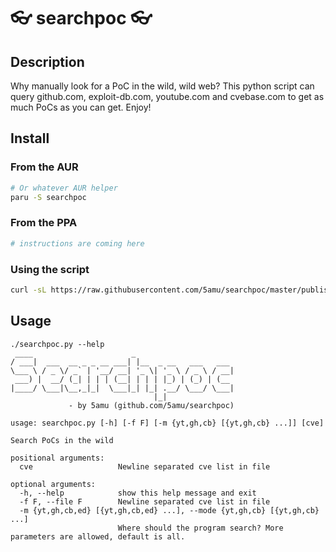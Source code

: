 # 👓 searchpoc 👓

## Description

Why manually look for a PoC in the wild, wild web? This python script can query github.com, exploit-db.com, youtube.com and cvebase.com to get as much PoCs as you can get. Enjoy!

## Install

### From the AUR

```bash
# Or whatever AUR helper
paru -S searchpoc
```

### From the PPA

```bash
# instructions are coming here
```

### Using the script

```bash
curl -sL https://raw.githubusercontent.com/5amu/searchpoc/master/publish/install.sh | sudo sh
```

## Usage

```
./searchpoc.py --help
 ____                      _
/ ___|  ___  __ _ _ __ ___| |__  _ __   ___   ___
\___ \ / _ \/ _` | '__/ __| '_ \| '_ \ / _ \ / __|
 ___) |  __/ (_| | | | (__| | | | |_) | (_) | (__
|____/ \___|\__,_|_|  \___|_| |_| .__/ \___/ \___|
                                |_|
             - by 5amu (github.com/5amu/searchpoc)

usage: searchpoc.py [-h] [-f F] [-m {yt,gh,cb} [{yt,gh,cb} ...]] [cve]

Search PoCs in the wild

positional arguments:
  cve                   Newline separated cve list in file

optional arguments:
  -h, --help            show this help message and exit
  -f F, --file F        Newline separated cve list in file
  -m {yt,gh,cb,ed} [{yt,gh,cb,ed} ...], --mode {yt,gh,cb} [{yt,gh,cb} ...]
                        Where should the program search? More parameters are allowed, default is all.
```
